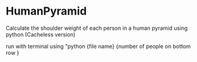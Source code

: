 # HumanPyramid
Calculate the shoulder weight of each person in a human pyramid using python (Cacheless version)

run with terminal using "python {file name} {number of people on bottom row }
